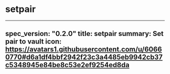 <h1 class="contract">setpair</h1>

---
spec_version: "0.2.0"
title: setpair
summary: Set pair to vault
icon: https://avatars1.githubusercontent.com/u/60660770#d6a1df4bbf2942f23c3a4485eb9942cb37c5348945e84be8c53e2ef9254ed8da
---
